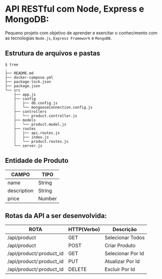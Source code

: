 # API RESTful com Node, Express e MongoDB:

Pequeno projeto com objetivo de aprender e exercitar o conhecimento com as tecnologias `Node.js`, `Express Framework` e `MongoDB`.

## Estrutura de arquivos e pastas
```shell
$ tree
.
├── README.md
├── docker-compose.yml
├── package-lock.json
├── package.json
└── src
    ├── app.js
    ├── config
    │   ├── db.config.js
    │   └── mongooseConnection.config.js
    ├── controllers
    │   └── product.controller.js
    ├── models
    │   └── product.model.js
    ├── routes
    │   ├── api.routes.js
    │   ├── index.js
    │   └── product.routes.js
    └── server.js
```
## Entidade de Produto
  CAMPO     |   TIPO   |
----------- | ---------|
name        | String   |
description | String   |
price       | Number   |

## Rotas da API a ser desenvolvida:

  ROTA                    |     HTTP(Verbo)   |      Descrição        | 
------------------------- | ----------------- | --------------------- | 
/api/product              |       GET         | Selecionar Todos      | 
/api/product              |       POST        | Criar Produto         | 
/api/product/:product_id  |       GET         | Selecionar Por Id     | 
/api/product/:product_id  |       PUT         | Atualizar Por Id      |    
/api/product/:product_id  |       DELETE      | Excluir Por Id        |